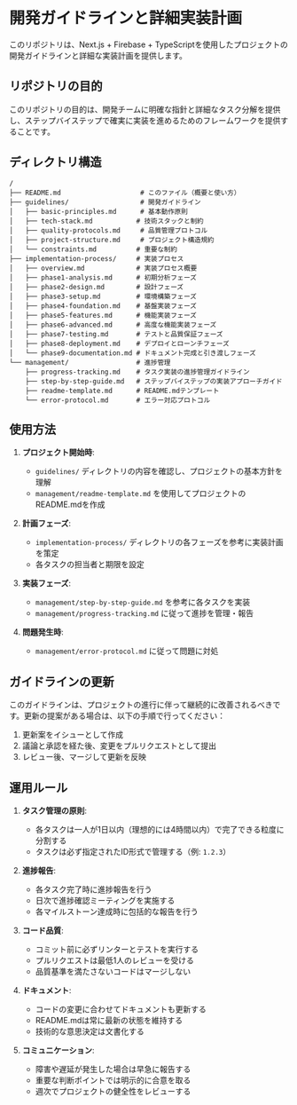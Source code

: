 # 開発ガイドラインと詳細実装計画

このリポジトリは、Next.js + Firebase + TypeScriptを使用したプロジェクトの開発ガイドラインと詳細な実装計画を提供します。

## リポジトリの目的

このリポジトリの目的は、開発チームに明確な指針と詳細なタスク分解を提供し、ステップバイステップで確実に実装を進めるためのフレームワークを提供することです。

## ディレクトリ構造

```
/
├── README.md                    # このファイル（概要と使い方）
├── guidelines/                  # 開発ガイドライン
│   ├── basic-principles.md      # 基本動作原則
│   ├── tech-stack.md           # 技術スタックと制約
│   ├── quality-protocols.md     # 品質管理プロトコル
│   ├── project-structure.md     # プロジェクト構造規約
│   └── constraints.md          # 重要な制約
├── implementation-process/     # 実装プロセス
│   ├── overview.md             # 実装プロセス概要
│   ├── phase1-analysis.md      # 初期分析フェーズ
│   ├── phase2-design.md        # 設計フェーズ
│   ├── phase3-setup.md         # 環境構築フェーズ
│   ├── phase4-foundation.md    # 基盤実装フェーズ
│   ├── phase5-features.md      # 機能実装フェーズ
│   ├── phase6-advanced.md      # 高度な機能実装フェーズ
│   ├── phase7-testing.md       # テストと品質保証フェーズ
│   ├── phase8-deployment.md    # デプロイとローンチフェーズ
│   └── phase9-documentation.md # ドキュメント完成と引き渡しフェーズ
└── management/                 # 進捗管理
    ├── progress-tracking.md    # タスク実装の進捗管理ガイドライン
    ├── step-by-step-guide.md   # ステップバイステップの実装アプローチガイド
    ├── readme-template.md      # README.mdテンプレート
    └── error-protocol.md       # エラー対応プロトコル
```

## 使用方法

1. **プロジェクト開始時**:
   - `guidelines/` ディレクトリの内容を確認し、プロジェクトの基本方針を理解
   - `management/readme-template.md` を使用してプロジェクトのREADME.mdを作成

2. **計画フェーズ**:
   - `implementation-process/` ディレクトリの各フェーズを参考に実装計画を策定
   - 各タスクの担当者と期限を設定

3. **実装フェーズ**:
   - `management/step-by-step-guide.md` を参考に各タスクを実装
   - `management/progress-tracking.md` に従って進捗を管理・報告

4. **問題発生時**:
   - `management/error-protocol.md` に従って問題に対処

## ガイドラインの更新

このガイドラインは、プロジェクトの進行に伴って継続的に改善されるべきです。更新の提案がある場合は、以下の手順で行ってください：

1. 更新案をイシューとして作成
2. 議論と承認を経た後、変更をプルリクエストとして提出
3. レビュー後、マージして更新を反映

## 運用ルール

1. **タスク管理の原則**:
   - 各タスクは一人が1日以内（理想的には4時間以内）で完了できる粒度に分割する
   - タスクは必ず指定されたID形式で管理する（例: `1.2.3`）

2. **進捗報告**:
   - 各タスク完了時に進捗報告を行う
   - 日次で進捗確認ミーティングを実施する
   - 各マイルストーン達成時に包括的な報告を行う

3. **コード品質**:
   - コミット前に必ずリンターとテストを実行する
   - プルリクエストは最低1人のレビューを受ける
   - 品質基準を満たさないコードはマージしない

4. **ドキュメント**:
   - コードの変更に合わせてドキュメントも更新する
   - README.mdは常に最新の状態を維持する
   - 技術的な意思決定は文書化する

5. **コミュニケーション**:
   - 障害や遅延が発生した場合は早急に報告する
   - 重要な判断ポイントでは明示的に合意を取る
   - 週次でプロジェクトの健全性をレビューする